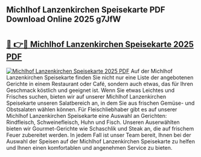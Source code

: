 ## Michlhof Lanzenkirchen Speisekarte PDF Download Online 2025 g7JfW

# <h2><a href="http://gc6nt9t.nevu.top/?p=Michlhof+Lanzenkirchen+Speisekarte">🔗 👉🔴 Michlhof Lanzenkirchen Speisekarte 2025 PDF</a></h2>

[![Michlhof Lanzenkirchen Speisekarte 2025 PDF](https://i.imgur.com/dBaPXMq.png)](http://gc6nt9t.nevu.top/?p=Michlhof+Lanzenkirchen+Speisekarte)
Auf der Michlhof Lanzenkirchen Speisekarte finden Sie nicht nur eine Liste der angebotenen Gerichte in einem Restaurant oder Café, sondern auch etwas, das für Ihren Geschmack köstlich und geeignet ist. Wenn Sie etwas Leichtes und Frisches suchen, bieten wir auf unserer Michlhof Lanzenkirchen Speisekarte unseren Salatbereich an, in dem Sie aus frischen Gemüse- und Obstsalaten wählen können. Für Fleischliebhaber gibt es auf unserer Michlhof Lanzenkirchen Speisekarte eine Auswahl an Gerichten: Rindfleisch, Schweinefleisch, Huhn und Fisch. Unseren Auserwählten bieten wir Gourmet-Gerichte wie Schaschlik und Steak an, die auf frischem Feuer zubereitet werden. In jedem Fall ist unser Team bereit, Ihnen bei der Auswahl der Speisen auf der Michlhof Lanzenkirchen Speisekarte zu helfen und Ihnen einen komfortablen und angenehmen Service zu bieten.
